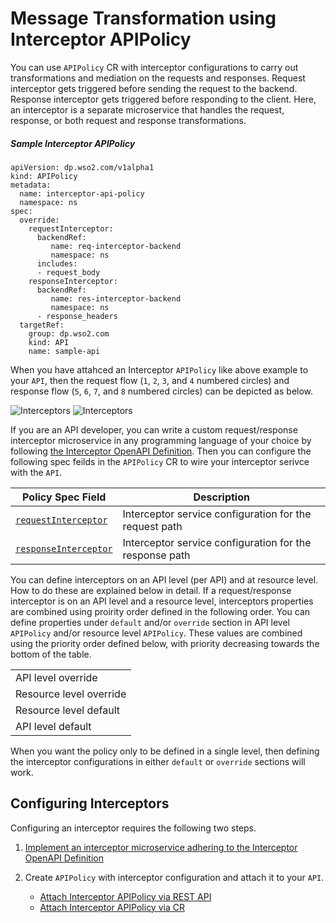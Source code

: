 # Message Transformation using Interceptor APIPolicy

You can use `APIPolicy` CR with interceptor configurations to carry out transformations and mediation on the requests and responses. Request interceptor gets triggered before sending the request to the backend. Response interceptor gets triggered before responding to the client. Here, an interceptor is a separate microservice that handles the request, response, or both request and response transformations.

##### Sample Interceptor APIPolicy
```
apiVersion: dp.wso2.com/v1alpha1
kind: APIPolicy
metadata:
  name: interceptor-api-policy
  namespace: ns
spec:
  override:
    requestInterceptor:
      backendRef:
         name: req-interceptor-backend
         namespace: ns
      includes:
      - request_body
    responseInterceptor:
      backendRef:
         name: res-interceptor-backend
         namespace: ns
      - response_headers
  targetRef:
    group: dp.wso2.com
    kind: API
    name: sample-api
```

When you have attahced an Interceptor `APIPolicy` like above example to your `API`, then the request flow (`1`, `2`, `3`, and `4` numbered circles) and response flow (`5`, `6`, `7`, and `8` numbered circles) can be depicted as below.

![Interceptors]({{base_path}}/en/latest/assets/img/api-management/api-policies/interceptors/interceptors-light.png#only-light)
![Interceptors]({{base_path}}/en/latest/assets/img/api-management/api-policies/interceptors/interceptors-dark.png#only-dark)

If you are an API developer, you can write a custom request/response interceptor microservice in any programming language of your choice by following [the Interceptor OpenAPI Definition](https://github.com/wso2/apk/blob/main/developer/resources/interceptor-service-open-api-v1.yaml). Then you can configure the following spec feilds in the `APIPolicy` CR to wire your interceptor serivce with the `API`.

<table>
<thead>
  <tr>
    <th>Policy Spec Field</th>
    <th>Description</th>
  </tr>
</thead>
<tbody>
  <tr>
    <td style="white-space: nowrap;"><a href="#requestInterceptor"><code>requestInterceptor</code></a></td>
    <td>Interceptor service configuration for the request path</td>
  </tr>
  <tr>
    <td style="white-space: nowrap;"><a href="#responseInterceptor"><code>responseInterceptor</code></a></td>
    <td>Interceptor service configuration for the response path</td>
  </tr>
</tbody>
</table>


You can define interceptors on an API level (per API) and at resource level. How to do these are explained below in detail. If a request/response interceptor is on an API level and a resource level, interceptors properties are combined using proirity order defined in the following order. You can define properties under `default` and/or `override` section in API level `APIPolicy` and/or resource level `APIPolicy`. These values are combined using the priority order defined below, with priority decreasing towards the bottom of the table.

<table>
<tbody>
  <tr>
    <td>API level override</td>
  </tr>
  <tr>
    <td>Resource level override</td>
  </tr>
  <tr>
    <td>Resource level default</td>
  </tr>
  <tr>
    <td>API level default</td>
  </tr>
</tbody>
</table>

When you want the policy only to be defined in a single level, then defining the interceptor configurations in either `default` or `override` sections will work.

## Configuring Interceptors

Configuring an interceptor requires the following two steps.

1. [Implement an interceptor microservice adhering to the Interceptor OpenAPI Definition](https://apim.docs.wso2.com/en/latest/deploy-and-publish/deploy-on-gateway/choreo-connect/message-transformation/interceptor-microservice/interceptor-microservice/)

2. Create `APIPolicy` with interceptor configuration and attach it to your `API`.
    
    - [Attach Interceptor APIPolicy via REST API](../interceptors-via-rest-api)
    - [Attach Interceptor APIPolicy via CR](../interceptors-via-crs)
